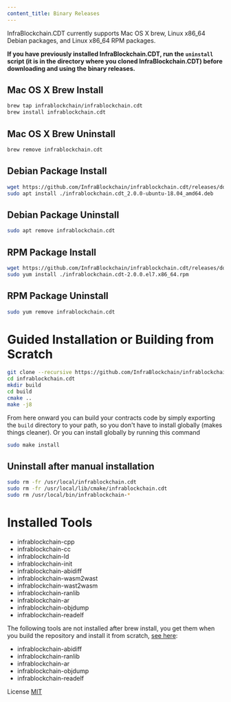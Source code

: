 ```yaml
---
content_title: Binary Releases
---
```


InfraBlockchain.CDT currently supports Mac OS X brew, Linux x86_64 Debian packages, and Linux x86_64 RPM packages.

**If you have previously installed InfraBlockchain.CDT, run the `uninstall` script (it is in the directory where you cloned InfraBlockchain.CDT) before downloading and using the binary releases.**

## Mac OS X Brew Install

```sh
brew tap infrablockchain/infrablockchain.cdt
brew install infrablockchain.cdt
```

## Mac OS X Brew Uninstall

```sh
brew remove infrablockchain.cdt
```

## Debian Package Install

```sh
wget https://github.com/InfraBlockchain/infrablockchain.cdt/releases/download/v2.0.0/infrablockchain.cdt_2.0.0-ubuntu-18.04_amd64.deb
sudo apt install ./infrablockchain.cdt_2.0.0-ubuntu-18.04_amd64.deb
```

## Debian Package Uninstall

```sh
sudo apt remove infrablockchain.cdt
```

## RPM Package Install

```sh
wget https://github.com/InfraBlockchain/infrablockchain.cdt/releases/download/v2.0.0/infrablockchain.cdt-1.8.1.el7.x86_64.rpm
sudo yum install ./infrablockchain.cdt-2.0.0.el7.x86_64.rpm
```

## RPM Package Uninstall

```sh
sudo yum remove infrablockchain.cdt
```

# Guided Installation or Building from Scratch

```sh
git clone --recursive https://github.com/InfraBlockchain/infrablockchain.cdt
cd infrablockchain.cdt
mkdir build
cd build
cmake ..
make -j8
```

From here onward you can build your contracts code by simply exporting the `build` directory to your path, so you don't have to install globally (makes things cleaner).
Or you can install globally by running this command

```sh
sudo make install
```

## Uninstall after manual installation

```sh
sudo rm -fr /usr/local/infrablockchain.cdt
sudo rm -fr /usr/local/lib/cmake/infrablockchain.cdt
sudo rm /usr/local/bin/infrablockchain-*
```

# Installed Tools

* infrablockchain-cpp
* infrablockchain-cc
* infrablockchain-ld
* infrablockchain-init
* infrablockchain-abidiff
* infrablockchain-wasm2wast
* infrablockchain-wast2wasm
* infrablockchain-ranlib
* infrablockchain-ar
* infrablockchain-objdump
* infrablockchain-readelf

The following tools are not installed after brew install, you get them when you build the repository and install it from scratch, [see here](#guided-installation-or-building-from-scratch):

* infrablockchain-abidiff
* infrablockchain-ranlib
* infrablockchain-ar
* infrablockchain-objdump
* infrablockchain-readelf

License
[MIT](../LICENSE)

